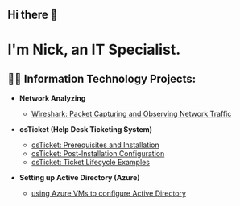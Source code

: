 ## Hi there 👋

<h1>I'm Nick, an IT Specialist.

<h2>👨‍💻 Information Technology Projects:</h2>

- <b>Network Analyzing</b>
  - [Wireshark: Packet Capturing and Observing Network Traffic](https://github.com/NickMvrz/observing-network-traffic-via-wireshark)   

- <b>osTicket (Help Desk Ticketing System)</b>
  - [osTicket: Prerequisites and Installation](https://github.com/NickMvrz/osticket-prereqs)
  - [osTicket: Post-Installation Configuration](https://github.com/NickMvrz/post-install-config)
  - [osTicket: Ticket Lifecycle Examples](https://github.com/NickMvrz/ticket-lifecycle)
- <b>Setting up Active Directory (Azure)</b>
  - [using Azure VMs to configure Active Directory](https://github.com/NickMvrz/configure-ad)
 



